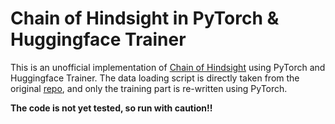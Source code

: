 # Chain of Hindsight in PyTorch & Huggingface Trainer

This is an unofficial implementation of [Chain of Hindsight](https://arxiv.org/abs/2302.02676) 
using PyTorch and Huggingface Trainer. The data loading script is directly taken from the original
[repo](https://github.com/lhao499/CoH), and only the training part is re-written using PyTorch.

**The code is not yet tested, so run with caution!!**
